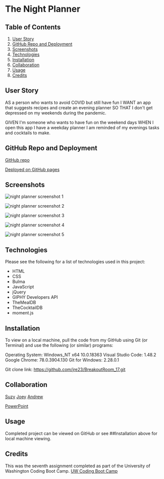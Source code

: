 # The Night Planner

## Table of Contents

1. [User Story](#User-Story)
2. [GitHub Repo and Deployment](#GitHub-Repo-and-Deployment)
3. [Screenshots](#Screenshots)
4. [Technologies](#Technologies)
5. [Installation](#Installation)
6. [Collaboration](#Collaboration)
7. [Usage](#Usage)
8. [Credits](#Credits)

## User Story

AS a person who wants to avoid COVID but still have fun
I WANT an app that suggests recipes and create an evening planner
SO THAT I don't get depressed on my weekends during the pandemic.

GIVEN I'm someone who wants to have fun on the weekend days
WHEN I open this app I have a weekday planner
I am reminded of my evenings tasks and cocktails to make.

## GitHub Repo and Deployment

[GitHub repo](https://github.com/jre23/BreakoutRoom_17)

[Deployed on GitHub pages](https://jre23.github.io/BreakoutRoom_17)

## Screenshots

![night planner screenshot 1](https://user-images.githubusercontent.com/69170823/96393375-c8a37980-1173-11eb-8d0a-8fb37424e129.png)

![night planner screenshot 2](https://user-images.githubusercontent.com/69170823/96393431-effa4680-1173-11eb-8778-6cabd78db787.png)

![night planner screenshot 3](https://user-images.githubusercontent.com/69170823/96393494-20da7b80-1174-11eb-9527-9c9c5e18a63e.png)

![night planner screenshot 4](https://user-images.githubusercontent.com/69170823/96393525-3e0f4a00-1174-11eb-9ccb-d6d015c16e58.png)

![night planner screenshot 5](https://user-images.githubusercontent.com/69170823/96393601-757df680-1174-11eb-9912-c3851f2beb0e.png)

## Technologies

Please see the following for a list of technologies used in this project:

* HTML
* CSS
* Bulma
* JavaScript
* jQuery
* GIPHY Developers API
* TheMealDB
* TheCocktailDB
* moment.js

## Installation

To view on a local machine, pull the code from my GitHub using Git (or Terminal) and use the following (or similar) programs:

Operating System: Windows_NT x64 10.0.18363
Visual Studio Code: 1.48.2
Google Chrome: 78.0.3904.130
Git for Windows: 2.28.0.1

Git clone link: https://github.com/jre23/BreakoutRoom_17.git

## Collaboration

[Suzy](https://github.com/suzylebel)
[Joey](https://github.com/JoeyFlygare)
[Andrew](https://github.com/awpdev)

[PowerPoint](https://docs.google.com/presentation/d/1kHslFU9VMagozCVwg9CpfOCZM6SEZ5OpI9HsKvekrzk/edit?usp=sharing)

## Usage

Completed project can be viewed on GitHub or see ##Installation above for local machine viewing.

## Credits

This was the seventh assignment completed as part of the University of Washington Coding Boot Camp. [UW Coding Boot Camp](https://bootcamp.uw.edu/coding/)